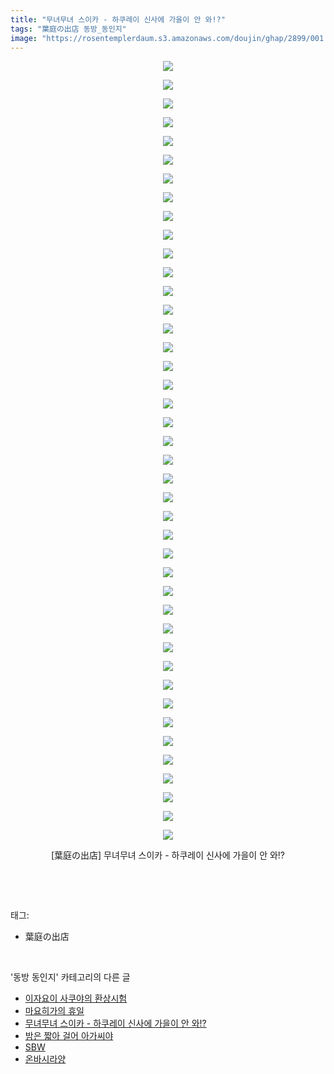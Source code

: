```yaml
---
title: "무녀무녀 스이카 - 하쿠레이 신사에 가을이 안 와!?"
tags: "葉庭の出店 동방_동인지"
image: "https://rosentemplerdaum.s3.amazonaws.com/doujin/ghap/2899/001.jpg"
---
```

<div class="article">
<p style="text-align: center; clear: none; float: none;"><img src="{{ site.imgserver10 }}/ghap/2899/001.jpg"/></p>
<p style="text-align: center; clear: none; float: none;"><img src="{{ site.imgserver10 }}/ghap/2899/002.jpg"/></p>
<p style="text-align: center; clear: none; float: none;"><img src="{{ site.imgserver10 }}/ghap/2899/003.jpg"/></p>
<p style="text-align: center; clear: none; float: none;"><img src="{{ site.imgserver10 }}/ghap/2899/004.jpg"/></p>
<p style="text-align: center; clear: none; float: none;"><img src="{{ site.imgserver10 }}/ghap/2899/005.jpg"/></p>
<p style="text-align: center; clear: none; float: none;"><img src="{{ site.imgserver10 }}/ghap/2899/006.jpg"/></p>
<p style="text-align: center; clear: none; float: none;"><img src="{{ site.imgserver10 }}/ghap/2899/007.jpg"/></p>
<p style="text-align: center; clear: none; float: none;"><img src="{{ site.imgserver10 }}/ghap/2899/008.jpg"/></p>
<p style="text-align: center; clear: none; float: none;"><img src="{{ site.imgserver10 }}/ghap/2899/009.jpg"/></p>
<p style="text-align: center; clear: none; float: none;"><img src="{{ site.imgserver10 }}/ghap/2899/010.jpg"/></p>
<p style="text-align: center; clear: none; float: none;"><img src="{{ site.imgserver10 }}/ghap/2899/011.jpg"/></p>
<p style="text-align: center; clear: none; float: none;"><img src="{{ site.imgserver10 }}/ghap/2899/012.jpg"/></p>
<p style="text-align: center; clear: none; float: none;"><img src="{{ site.imgserver10 }}/ghap/2899/013.jpg"/></p>
<p style="text-align: center; clear: none; float: none;"><img src="{{ site.imgserver10 }}/ghap/2899/014.jpg"/></p>
<p style="text-align: center; clear: none; float: none;"><img src="{{ site.imgserver10 }}/ghap/2899/015.jpg"/></p>
<p style="text-align: center; clear: none; float: none;"><img src="{{ site.imgserver10 }}/ghap/2899/016.jpg"/></p>
<p style="text-align: center; clear: none; float: none;"><img src="{{ site.imgserver10 }}/ghap/2899/017.jpg"/></p>
<p style="text-align: center; clear: none; float: none;"><img src="{{ site.imgserver10 }}/ghap/2899/018.jpg"/></p>
<p style="text-align: center; clear: none; float: none;"><img src="{{ site.imgserver10 }}/ghap/2899/019.jpg"/></p>
<p style="text-align: center; clear: none; float: none;"><img src="{{ site.imgserver10 }}/ghap/2899/020.jpg"/></p>
<p style="text-align: center; clear: none; float: none;"><img src="{{ site.imgserver10 }}/ghap/2899/021.jpg"/></p>
<p style="text-align: center; clear: none; float: none;"><img src="{{ site.imgserver10 }}/ghap/2899/022.jpg"/></p>
<p style="text-align: center; clear: none; float: none;"><img src="{{ site.imgserver10 }}/ghap/2899/023.jpg"/></p>
<p style="text-align: center; clear: none; float: none;"><img src="{{ site.imgserver10 }}/ghap/2899/024.jpg"/></p>
<p style="text-align: center; clear: none; float: none;"><img src="{{ site.imgserver10 }}/ghap/2899/025.jpg"/></p>
<p style="text-align: center; clear: none; float: none;"><img src="{{ site.imgserver10 }}/ghap/2899/026.jpg"/></p>
<p style="text-align: center; clear: none; float: none;"><img src="{{ site.imgserver10 }}/ghap/2899/027.jpg"/></p>
<p style="text-align: center; clear: none; float: none;"><img src="{{ site.imgserver10 }}/ghap/2899/028.jpg"/></p>
<p style="text-align: center; clear: none; float: none;"><img src="{{ site.imgserver10 }}/ghap/2899/029.jpg"/></p>
<p style="text-align: center; clear: none; float: none;"><img src="{{ site.imgserver10 }}/ghap/2899/030.jpg"/></p>
<p style="text-align: center; clear: none; float: none;"><img src="{{ site.imgserver10 }}/ghap/2899/031.jpg"/></p>
<p style="text-align: center; clear: none; float: none;"><img src="{{ site.imgserver10 }}/ghap/2899/032.jpg"/></p>
<p style="text-align: center; clear: none; float: none;"><img src="{{ site.imgserver10 }}/ghap/2899/033.jpg"/></p>
<p style="text-align: center; clear: none; float: none;"><img src="{{ site.imgserver10 }}/ghap/2899/034.jpg"/></p>
<p style="text-align: center; clear: none; float: none;"><img src="{{ site.imgserver10 }}/ghap/2899/035.jpg"/></p>
<p style="text-align: center; clear: none; float: none;"><img src="{{ site.imgserver10 }}/ghap/2899/036.jpg"/></p>
<p style="text-align: center; clear: none; float: none;"><img src="{{ site.imgserver10 }}/ghap/2899/037.jpg"/></p>
<p style="text-align: center; clear: none; float: none;"><img src="{{ site.imgserver10 }}/ghap/2899/038.jpg"/></p>
<p style="text-align: center; clear: none; float: none;"><img src="{{ site.imgserver10 }}/ghap/2899/039.jpg"/></p>
<p style="text-align: center; clear: none; float: none;"><img src="{{ site.imgserver10 }}/ghap/2899/040.jpg"/></p>
<p style="text-align: center; clear: none; float: none;"><img src="{{ site.imgserver10 }}/ghap/2899/041.jpg"/></p>
<p style="text-align: center; clear: none; float: none;"><img src="{{ site.imgserver10 }}/ghap/2899/042.jpg"/></p>
<p style="text-align: center; clear: none; float: none;">[葉庭の出店] 무녀무녀 스이카 - 하쿠레이 신사에 가을이 안 와!?</p>
<p><br/></p>
</div><br/>
<div class="tagTrail">
<p>태그: </p>
<ul>
<li>葉庭の出店</li>
</ul>
</div><br/>
<div class="another">
<p>'동방 동인지' 카테고리의 다른 글</p>
<ul>
<li><a href="/ghap_2901">이자요이 사쿠야의 환상시험</a></li>
<li><a href="/ghap_2900">마요히가의 휴일</a></li>
<li><a href="/ghap_2899">무녀무녀 스이카 - 하쿠레이 신사에 가을이 안 와!?</a></li>
<li><a href="/ghap_2897">밤은 짧아 걸어 아가씨야</a></li>
<li><a href="/ghap_2896">SBW</a></li>
<li><a href="/ghap_2895">온바시라양</a></li>
</ul>
</div><br/>
<div class="cb_module cb_fluid">
<div class="cb_wrt cb_profile">
</div><!-- commentList close -->
</div><br/>
